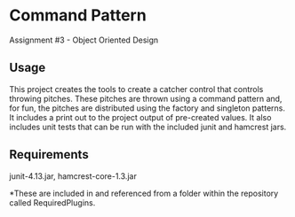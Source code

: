 # Command Pattern
Assignment #3 - Object Oriented Design

Usage
----------------
This project creates the tools to create a catcher control that controls throwing pitches. These pitches are thrown using a command pattern and, for fun, the pitches are distributed using the factory and singleton patterns. It includes a print out to the project output of pre-created values. It also includes unit tests that can be run with the included junit and hamcrest jars.

Requirements 
----------------
junit-4.13.jar, 
hamcrest-core-1.3.jar

*These are included in and referenced from a folder within the repository called RequiredPlugins.
